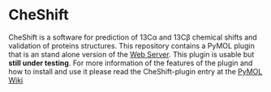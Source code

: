 CheShift
========

CheShift is a software for prediction of  13Cα and 13Cβ chemical shifts and validation of proteins structures. This repository contains a PyMOL plugin that is an stand alone version of the [Web Server](http://cheshift.com). This plugin is usable but **still under testing**. For more information of the features of the plugin and how to install and use it please read the CheShift-plugin entry at the [PyMOL Wiki](http://www.pymolwiki.org:8888/index.php/Cheshift)
